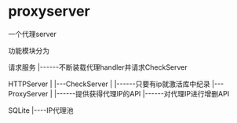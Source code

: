 # proxyserver
一个代理server



功能模块分为

请求服务
	|------不断装载代理handler并请求CheckServer


HTTPServer
	|
	|---CheckServer
	|		|------只要有ip就激活库中纪录
	|---ProxyServer
	|		|------提供获得代理IP的API
			|------对代理IP进行增删API

SQLite
	|----IP代理池